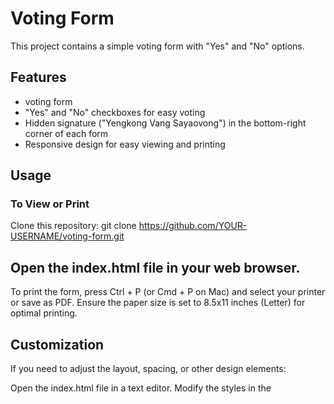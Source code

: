 # Voting Form

This project contains a simple voting form with "Yes" and "No" options.

## Features

- voting form
- "Yes" and "No" checkboxes for easy voting
- Hidden signature ("Yengkong Vang Sayaovong") in the bottom-right corner of each form
- Responsive design for easy viewing and printing

## Usage

### To View or Print

Clone this repository:
git clone https://github.com/YOUR-USERNAME/voting-form.git

## Open the index.html file in your web browser.
To print the form, press Ctrl + P (or Cmd + P on Mac) and select your printer or save as PDF.
Ensure the paper size is set to 8.5x11 inches (Letter) for optimal printing.

## Customization
If you need to adjust the layout, spacing, or other design elements:

Open the index.html file in a text editor.
Modify the styles in the <style> section according to your preferences.
Save your changes and reload the file in your browser to see the updates

License
This project is licensed under the MIT License. See the LICENSE file for more details.


### Steps to Use:
1. Replace `YOUR-USERNAME` in the clone URL with your GitHub username.
2. Optionally add a license file if you plan to include one.

This `README.md` gives a clear description, usage instructions, and the structure for anyone visiting your GitHub repository.
